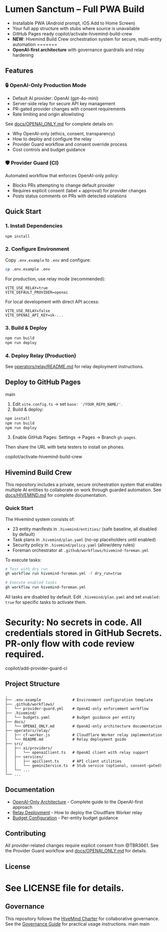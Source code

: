 # Lumen Sanctum – Full PWA Build

- Installable PWA (Android prompt, iOS Add to Home Screen)
- Your full app structure with stubs where source is unavailable
- GitHub Pages ready
copilot/activate-hivemind-build-crew
- **NEW**: Hivemind Build Crew orchestration system for secure, multi-entity automation
=======
- **OpenAI-first architecture** with governance guardrails and relay hardening

## Features

### 🔒 OpenAI-Only Production Mode
- Default AI provider: OpenAI (gpt-4o-mini)
- Server-side relay for secure API key management
- PR-gated provider changes with consent requirements
- Rate limiting and origin allowlisting

See [docs/OPENAI_ONLY.md](docs/OPENAI_ONLY.md) for complete details on:
- Why OpenAI-only (ethics, consent, transparency)
- How to deploy and configure the relay
- Provider Guard workflow and consent override process
- Cost controls and budget guidance

### 🛡️ Provider Guard (CI)
Automated workflow that enforces OpenAI-only policy:
- Blocks PRs attempting to change default provider
- Requires explicit consent (label + approval) for provider changes
- Posts status comments on PRs with detected violations

## Quick Start

### 1. Install Dependencies
```bash
npm install
```

### 2. Configure Environment
Copy `.env.example` to `.env` and configure:
```bash
cp .env.example .env
```

For production, use relay mode (recommended):
```env
VITE_USE_RELAY=true
VITE_DEFAULT_PROVIDER=openai
```

For local development with direct API access:
```env
VITE_USE_RELAY=false
VITE_OPENAI_API_KEY=sk-...
```

### 3. Build & Deploy
```bash
npm run build
npm run deploy
```

### 4. Deploy Relay (Production)
See [operators/relay/README.md](operators/relay/README.md) for relay deployment instructions.

## Deploy to GitHub Pages
main

1) Edit `vite.config.ts` → set `base: '/YOUR_REPO_NAME/'`.
2) Build & deploy:
```bash
npm install
npm run build
npm run deploy
```
3) Enable GitHub Pages: Settings → Pages → Branch `gh-pages`.

Then share the URL with beta testers to install on phones.

copilot/activate-hivemind-build-crew
## Hivemind Build Crew

This repository includes a private, secure orchestration system that enables multiple AI entities to collaborate on work through guarded automation. See [docs/HIVEMIND.md](docs/HIVEMIND.md) for complete documentation.

### Quick Start

The Hivemind system consists of:
- 23 entity manifests in `.hivemind/entities/` (safe baseline, all disabled by default)
- Task plans in `.hivemind/plan.yaml` (no-op placeholders until enabled)
- Security policy in `.hivemind/policy.yaml` (allow/deny rules)
- Foreman orchestrator at `.github/workflows/hivemind-foreman.yml`

To execute tasks:
```bash
# Test with dry run
gh workflow run hivemind-foreman.yml -f dry_run=true

# Execute enabled tasks
gh workflow run hivemind-foreman.yml
```

All tasks are disabled by default. Edit `.hivemind/plan.yaml` and set `enabled: true` for specific tasks to activate them.

**Security**: No secrets in code. All credentials stored in GitHub Secrets. PR-only flow with code review required.
=======
copilot/add-provider-guard-ci
## Project Structure

```
.
├── .env.example              # Environment configuration template
├── .github/workflows/
│   └── provider-guard.yml    # OpenAI-only enforcement workflow
├── .hivemind/
│   └── budgets.yaml          # Budget guidance per entity
├── docs/
│   └── OPENAI_ONLY.md        # OpenAI-only architecture documentation
├── operators/relay/
│   ├── cf-worker.js          # Cloudflare Worker relay implementation
│   └── README.md             # Relay deployment guide
├── src/
│   ├── ai/providers/
│   │   └── openaiClient.ts   # OpenAI client with relay support
│   ├── services/
│   │   ├── apiClient.ts      # API client utilities
│   │   └── geminiService.ts  # Stub service (optional, consent-gated)
│   └── ...
└── ...
```

## Documentation

- [OpenAI-Only Architecture](docs/OPENAI_ONLY.md) - Complete guide to the OpenAI-first approach
- [Relay Deployment](operators/relay/README.md) - How to deploy the Cloudflare Worker relay
- [Budget Configuration](.hivemind/budgets.yaml) - Per-entity budget guidance

## Contributing

All provider-related changes require explicit consent from @TBR3661. See the Provider Guard workflow and [docs/OPENAI_ONLY.md](docs/OPENAI_ONLY.md) for details.

## License

See LICENSE file for details.
=======
## Governance

This repository follows the [HiveMind Charter](docs/HIVEMIND_CHARTER.md) for collaborative governance. See the [Governance Guide](docs/HIVEMIND_GOVERNANCE.md) for practical usage instructions.
main
main
